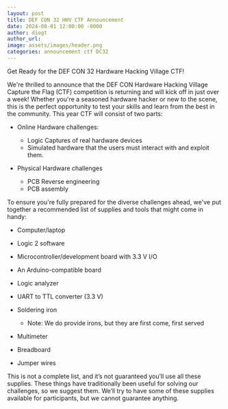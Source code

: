 ```yaml
---
layout: post
title: DEF CON 32 HHV CTF Announcement
date: 2024-08-01 12:00:00 -0000
author: diogt
author_url: 
image: assets/images/header.png
categories: announcement ctf DC32
---
```


Get Ready for the DEF CON 32 Hardware Hacking Village CTF!

We're thrilled to announce that the DEF CON Hardware Hacking Village Capture the Flag (CTF) competition is returning and will kick off in just over a week! Whether you're a seasoned hardware hacker or new to the scene, this is the perfect opportunity to test your skills and learn from the best in the community. This year CTF will consist of two parts:

* Online Hardware challenges: 
  * Logic Captures of real hardware devices
  * Simulated hardware that the users must interact with and exploit them.

* Physical Hardware challenges 
  * PCB Reverse engineering
  * PCB assembly

To ensure you're fully prepared for the diverse challenges ahead, we've put together a recommended list of supplies and tools that might come in handy:

* Computer/laptop
* Logic 2 software
* Microcontroller/development board with 3.3 V I/O
* An Arduino-compatible board 
* Logic analyzer
* UART to TTL converter (3.3 V)
* Soldering iron
  * Note: We do provide irons, but they are first come, first served
* Multimeter

* Breadboard
* Jumper wires

This is not a complete list, and it’s not guaranteed you’ll use all these supplies. These things have traditionally been useful for solving our challenges, so we suggest them. We’ll try to have some of these supplies available for participants, but we cannot guarantee anything.
